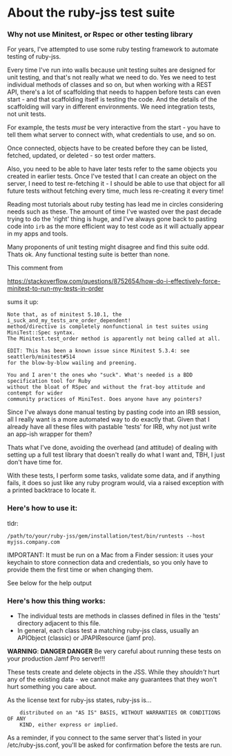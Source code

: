 # About the ruby-jss test suite

### Why not use Minitest, or Rspec or other testing library

For years, I've attempted to use some ruby testing framework to automate testing of ruby-jss.

Every time I've run into walls because unit testing suites are designed for unit testing, and that's not really what we need to do. Yes we need to test individual methods of classes and so on, but when working with a REST API, there's a lot of
scaffolding that needs to happen before tests can even start - and that scaffolding itself is testing the code. And the details of the scaffolding will vary in different environments. We need integration tests, not unit tests.

For example, the tests *must* be very interactive from the start - you have to tell them what server to connect with, what credentials to use, and so on.

Once connected, objects have to be created before they can be listed, fetched, updated, or deleted - so test order matters.

Also, you need to be able to have later tests refer to the same objects you created in earlier tests. Once I've tested that I can create an object on the server, I need to test re-fetching it -  I should be able to use that object for all future tests without fetching every time, much less re-creating it every time!

Reading most tutorials about ruby testing has lead me in circles considering needs such as these. The amount of time I've wasted over the past decade trying to do the 'right' thing is huge, and I've always gone back to pasting code into `irb` as the more efficient way to test code as it will actually appear in my apps and tools.

Many proponents of unit testing might disagree and find this suite odd.  Thats ok. Any functional testing suite is better than none.

This comment from

https://stackoverflow.com/questions/8752654/how-do-i-effectively-force-minitest-to-run-my-tests-in-order

sums it up:


```
Note that, as of minitest 5.10.1, the i_suck_and_my_tests_are_order_dependent!
method/directive is completely nonfunctional in test suites using MiniTest::Spec syntax.
The Minitest.test_order method is apparently not being called at all.

EDIT: This has been a known issue since Minitest 5.3.4: see seattlerb/minitest#514
for the blow-by-blow wailing and preening.

You and I aren't the ones who "suck". What's needed is a BDD specification tool for Ruby
without the bloat of RSpec and without the frat-boy attitude and contempt for wider
community practices of MiniTest. Does anyone have any pointers?
```

Since I've always done manual testing by pasting code into an IRB session, all I really want is a more automated way to do exactly that. Given that I already have all these files with pastable 'tests' for IRB,  why not just write an app-ish wrapper for them?

Thats what I've done, avoiding the overhead (and attitude) of dealing with setting up a full test library that doesn't really do what I want and, TBH, I just don't have time for.

With these tests, I perform some tasks, validate some data, and if anything fails, it does so just like any ruby program would, via a raised exception with a printed backtrace to locate it.


### Here's how to use it:

tldr:

  `/path/to/your/ruby-jss/gem/installation/test/bin/runtests --host myjss.company.com`

IMPORTANT: It must be run on a Mac from a Finder session: it uses your keychain to store connection data and credentials, so you only have to provide them the first time or when changing them.

See below for the help output

### Here's how this thing works:

 - The individual tests are methods in classes defined in files in the 'tests' directory adjacent to this file.
 - In general, each class test a matching ruby-jss class, usually an APIObject (classic) or JPAPIResource (jamf pro).


**WARNING**: **DANGER DANGER** Be very careful about running these tests on your production Jamf Pro server!!!

These tests create and delete objects in the JSS. While they _shouldn't_ hurt any of the existing data - we cannot make any guarantees that they won't hurt something you care about.

As the license text for ruby-jss states, ruby-jss is...

```
    distributed on an "AS IS" BASIS, WITHOUT WARRANTIES OR CONDITIONS OF ANY
    KIND, either express or implied.
```

As a reminder, if you connect to the same server that's listed in your /etc/ruby-jss.conf, you'll be asked for confirmation before the tests are run.
